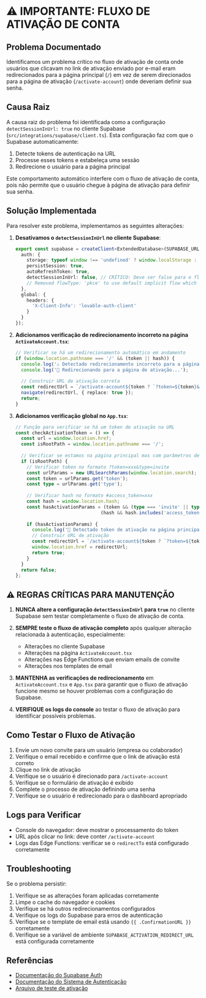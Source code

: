 # ⚠️ IMPORTANTE: FLUXO DE ATIVAÇÃO DE CONTA

## Problema Documentado

Identificamos um problema crítico no fluxo de ativação de conta onde usuários que clicavam no link de ativação enviado por e-mail eram redirecionados para a página principal (`/`) em vez de serem direcionados para a página de ativação (`/activate-account`) onde deveriam definir sua senha.

## Causa Raiz

A causa raiz do problema foi identificada como a configuração `detectSessionInUrl: true` no cliente Supabase (`src/integrations/supabase/client.ts`). Esta configuração faz com que o Supabase automaticamente:

1. Detecte tokens de autenticação na URL
2. Processe esses tokens e estabeleça uma sessão
3. Redirecione o usuário para a página principal

Este comportamento automático interfere com o fluxo de ativação de conta, pois não permite que o usuário chegue à página de ativação para definir sua senha.

## Solução Implementada

Para resolver este problema, implementamos as seguintes alterações:

1. **Desativamos o `detectSessionInUrl` no cliente Supabase**:
   ```typescript
   export const supabase = createClient<ExtendedDatabase>(SUPABASE_URL, SUPABASE_PUBLISHABLE_KEY, {
     auth: {
       storage: typeof window !== 'undefined' ? window.localStorage : undefined,
       persistSession: true,
       autoRefreshToken: true,
       detectSessionInUrl: false, // CRÍTICO: Deve ser false para o fluxo de ativação funcionar
       // Removed flowType: 'pkce' to use default implicit flow which is more stable
     },
     global: {
       headers: {
         'X-Client-Info': 'lovable-auth-client'
       }
     }
   });
   ```

2. **Adicionamos verificação de redirecionamento incorreto na página `ActivateAccount.tsx`**:
   ```typescript
   // Verificar se há um redirecionamento automático em andamento
   if (window.location.pathname === '/' && (token || hash)) {
     console.log('⚠️ Detectado redirecionamento incorreto para a página principal com token presente');
     console.log('🔄 Redirecionando para a página de ativação...');
     
     // Construir URL de ativação correta
     const redirectUrl = `/activate-account${token ? `?token=${token}&type=${type || 'invite'}` : ''}${hash || ''}`;
     navigate(redirectUrl, { replace: true });
     return;
   }
   ```

3. **Adicionamos verificação global no `App.tsx`**:
   ```typescript
   // Função para verificar se há um token de ativação na URL
   const checkActivationToken = () => {
     const url = window.location.href;
     const isRootPath = window.location.pathname === '/';
     
     // Verificar se estamos na página principal mas com parâmetros de ativação
     if (isRootPath) {
       // Verificar token no formato ?token=xxx&type=invite
       const urlParams = new URLSearchParams(window.location.search);
       const token = urlParams.get('token');
       const type = urlParams.get('type');
       
       // Verificar hash no formato #access_token=xxx
       const hash = window.location.hash;
       const hasActivationParams = (token && (type === 'invite' || type === 'recovery')) || 
                                  (hash && hash.includes('access_token'));
       
       if (hasActivationParams) {
         console.log('🔄 Detectado token de ativação na página principal, redirecionando...');
         // Construir URL de ativação
         const redirectUrl = `/activate-account${token ? `?token=${token}&type=${type || 'invite'}` : ''}${hash || ''}`;
         window.location.href = redirectUrl;
         return true;
       }
     }
     return false;
   };
   ```

## ⚠️ REGRAS CRÍTICAS PARA MANUTENÇÃO

1. **NUNCA altere a configuração `detectSessionInUrl` para `true`** no cliente Supabase sem testar completamente o fluxo de ativação de conta.

2. **SEMPRE teste o fluxo de ativação completo** após qualquer alteração relacionada à autenticação, especialmente:
   - Alterações no cliente Supabase
   - Alterações na página `ActivateAccount.tsx`
   - Alterações nas Edge Functions que enviam emails de convite
   - Alterações nos templates de email

3. **MANTENHA as verificações de redirecionamento** em `ActivateAccount.tsx` e `App.tsx` para garantir que o fluxo de ativação funcione mesmo se houver problemas com a configuração do Supabase.

4. **VERIFIQUE os logs do console** ao testar o fluxo de ativação para identificar possíveis problemas.

## Como Testar o Fluxo de Ativação

1. Envie um novo convite para um usuário (empresa ou colaborador)
2. Verifique o email recebido e confirme que o link de ativação está correto
3. Clique no link de ativação
4. Verifique se o usuário é direcionado para `/activate-account`
5. Verifique se o formulário de ativação é exibido
6. Complete o processo de ativação definindo uma senha
7. Verifique se o usuário é redirecionado para o dashboard apropriado

## Logs para Verificar

- Console do navegador: deve mostrar o processamento do token
- URL após clicar no link: deve conter `/activate-account`
- Logs das Edge Functions: verificar se o `redirectTo` está configurado corretamente

## Troubleshooting

Se o problema persistir:

1. Verifique se as alterações foram aplicadas corretamente
2. Limpe o cache do navegador e cookies
3. Verifique se há outros redirecionamentos configurados
4. Verifique os logs do Supabase para erros de autenticação
5. Verifique se o template de email está usando `{{ .ConfirmationURL }}` corretamente
6. Verifique se a variável de ambiente `SUPABASE_ACTIVATION_REDIRECT_URL` está configurada corretamente

## Referências

- [Documentação do Supabase Auth](https://supabase.com/docs/reference/javascript/auth-signinwithotp)
- [Documentação do Sistema de Autenticação](./SISTEMA-AUTENTICACAO-COMPLETO.md)
- [Arquivo de teste de ativação](../test-activation-fix.js)
